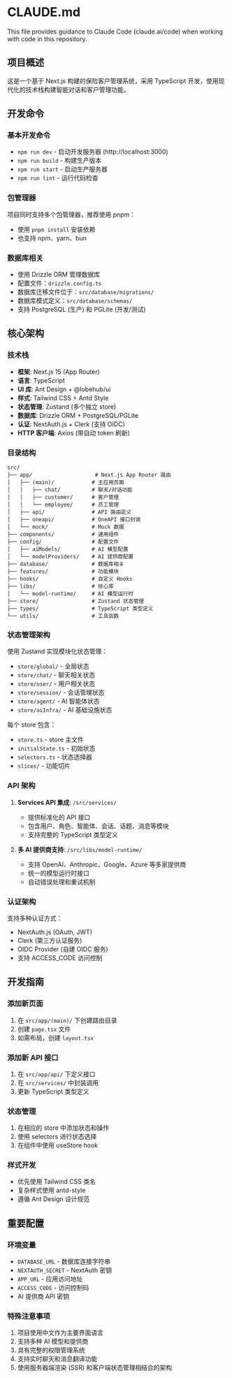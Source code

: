 # CLAUDE.md

This file provides guidance to Claude Code (claude.ai/code) when working with code in this repository.

## 项目概述

这是一个基于 Next.js 构建的保险客户管理系统，采用 TypeScript 开发，使用现代化的技术栈构建智能对话和客户管理功能。

## 开发命令

### 基本开发命令
- `npm run dev` - 启动开发服务器 (http://localhost:3000)
- `npm run build` - 构建生产版本
- `npm run start` - 启动生产服务器
- `npm run lint` - 运行代码检查

### 包管理器
项目同时支持多个包管理器，推荐使用 pnpm：
- 使用 `pnpm install` 安装依赖
- 也支持 npm、yarn、bun

### 数据库相关
- 使用 Drizzle ORM 管理数据库
- 配置文件：`drizzle.config.ts`
- 数据库迁移文件位于：`src/database/migrations/`
- 数据库模式定义：`src/database/schemas/`
- 支持 PostgreSQL (生产) 和 PGLite (开发/测试)

## 核心架构

### 技术栈
- **框架**: Next.js 15 (App Router)
- **语言**: TypeScript
- **UI 库**: Ant Design + @lobehub/ui
- **样式**: Tailwind CSS + Antd Style
- **状态管理**: Zustand (多个独立 store)
- **数据库**: Drizzle ORM + PostgreSQL/PGLite
- **认证**: NextAuth.js + Clerk (支持 OIDC)
- **HTTP 客户端**: Axios (带自动 token 刷新)

### 目录结构

```
src/
├── app/                    # Next.js App Router 路由
│   ├── (main)/            # 主应用页面
│   │   ├── chat/          # 聊天/对话功能
│   │   ├── customer/      # 客户管理
│   │   └── employee/      # 员工管理
│   ├── api/               # API 路由定义
│   ├── oneapi/            # OneAPI 接口封装
│   └── mock/              # Mock 数据
├── components/            # 通用组件
├── config/                # 配置文件
│   ├── aiModels/          # AI 模型配置
│   └── modelProviders/    # AI 提供商配置
├── database/              # 数据库相关
├── features/              # 功能模块
├── hooks/                 # 自定义 Hooks
├── libs/                  # 核心库
│   └── model-runtime/     # AI 模型运行时
├── store/                 # Zustand 状态管理
├── types/                 # TypeScript 类型定义
└── utils/                 # 工具函数
```

### 状态管理架构

使用 Zustand 实现模块化状态管理：
- `store/global/` - 全局状态
- `store/chat/` - 聊天相关状态
- `store/user/` - 用户相关状态
- `store/session/` - 会话管理状态
- `store/agent/` - AI 智能体状态
- `store/aiInfra/` - AI 基础设施状态

每个 store 包含：
- `store.ts` - store 主文件
- `initialState.ts` - 初始状态
- `selectors.ts` - 状态选择器
- `slices/` - 功能切片

### API 架构

1. **Services API 集成**: `/src/services/`
   - 提供标准化的 API 接口
   - 包含用户、角色、智能体、会话、话题、消息等模块
   - 支持完整的 TypeScript 类型定义

2. **多 AI 提供商支持**: `/src/libs/model-runtime/`
   - 支持 OpenAI、Anthropic、Google、Azure 等多家提供商
   - 统一的模型运行时接口
   - 自动错误处理和重试机制

### 认证架构

支持多种认证方式：
- NextAuth.js (OAuth, JWT)
- Clerk (第三方认证服务)
- OIDC Provider (自建 OIDC 服务)
- 支持 ACCESS_CODE 访问控制

## 开发指南

### 添加新页面
1. 在 `src/app/(main)/` 下创建路由目录
2. 创建 `page.tsx` 文件
3. 如需布局，创建 `layout.tsx`

### 添加新 API 接口
1. 在 `src/app/api/` 下定义接口
2. 在 `src/services/` 中封装调用
3. 更新 TypeScript 类型定义

### 状态管理
1. 在相应的 store 中添加状态和操作
2. 使用 selectors 进行状态选择
3. 在组件中使用 useStore hook

### 样式开发
- 优先使用 Tailwind CSS 类名
- 复杂样式使用 antd-style
- 遵循 Ant Design 设计规范

## 重要配置

### 环境变量
- `DATABASE_URL` - 数据库连接字符串
- `NEXTAUTH_SECRET` - NextAuth 密钥
- `APP_URL` - 应用访问地址
- `ACCESS_CODE` - 访问控制码
- AI 提供商 API 密钥

### 特殊注意事项
1. 项目使用中文作为主要界面语言
2. 支持多种 AI 模型和提供商
3. 具有完整的权限管理系统
4. 支持实时聊天和消息翻译功能
5. 使用服务器端渲染 (SSR) 和客户端状态管理相结合的架构